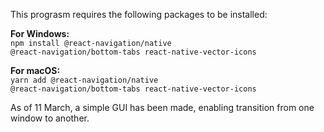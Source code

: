 This prograsm requires the following packages to be installed:

<b>For Windows:</b><br>
<code>npm install @react-navigation/native @react-navigation/bottom-tabs react-native-vector-icons</code>

<b>For macOS:</b><br>
<code>yarn add @react-navigation/native @react-navigation/bottom-tabs react-native-vector-icons</code>

As of 11 March, a simple GUI has been made, enabling transition from one window to another.
